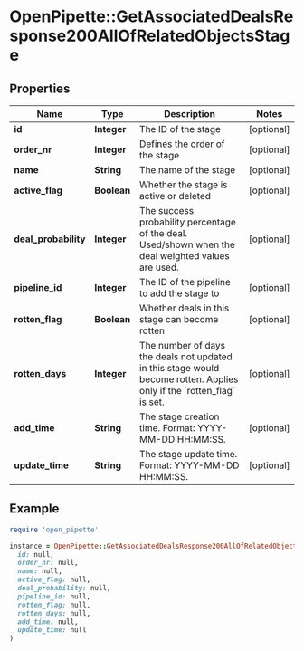 # OpenPipette::GetAssociatedDealsResponse200AllOfRelatedObjectsStage

## Properties

| Name | Type | Description | Notes |
| ---- | ---- | ----------- | ----- |
| **id** | **Integer** | The ID of the stage | [optional] |
| **order_nr** | **Integer** | Defines the order of the stage | [optional] |
| **name** | **String** | The name of the stage | [optional] |
| **active_flag** | **Boolean** | Whether the stage is active or deleted | [optional] |
| **deal_probability** | **Integer** | The success probability percentage of the deal. Used/shown when the deal weighted values are used. | [optional] |
| **pipeline_id** | **Integer** | The ID of the pipeline to add the stage to | [optional] |
| **rotten_flag** | **Boolean** | Whether deals in this stage can become rotten | [optional] |
| **rotten_days** | **Integer** | The number of days the deals not updated in this stage would become rotten. Applies only if the &#x60;rotten_flag&#x60; is set. | [optional] |
| **add_time** | **String** | The stage creation time. Format: YYYY-MM-DD HH:MM:SS. | [optional] |
| **update_time** | **String** | The stage update time. Format: YYYY-MM-DD HH:MM:SS. | [optional] |

## Example

```ruby
require 'open_pipette'

instance = OpenPipette::GetAssociatedDealsResponse200AllOfRelatedObjectsStage.new(
  id: null,
  order_nr: null,
  name: null,
  active_flag: null,
  deal_probability: null,
  pipeline_id: null,
  rotten_flag: null,
  rotten_days: null,
  add_time: null,
  update_time: null
)
```

